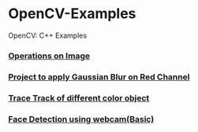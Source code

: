 # OpenCV-Examples
OpenCV: C++ Examples

### [Operations on Image](./Operations_on_Image)
### [Project to apply Gaussian Blur on Red Channel](./Project_GaussianBlur_RedChannel)
### [Trace Track of different color object](./Track_DifferentColor_Object)
### [Face Detection using webcam(Basic)](./Face_Detection(Basic))
